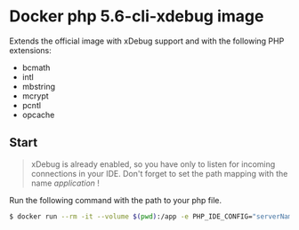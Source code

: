 # Docker php 5.6-cli-xdebug image
Extends the official image with xDebug support and with the following PHP extensions:

* bcmath 
* intl 
* mbstring 
* mcrypt 
* pcntl
* opcache

## Start
> xDebug is already enabled, so you have only to listen for incoming connections in your IDE. Don't forget to set the path mapping with the name *application* !

Run the following command with the path to your php file.

```bash
$ docker run --rm -it --volume $(pwd):/app -e PHP_IDE_CONFIG="serverName=application" sandrokeil/php:5.6-cli-xdebug php [your file]
```
